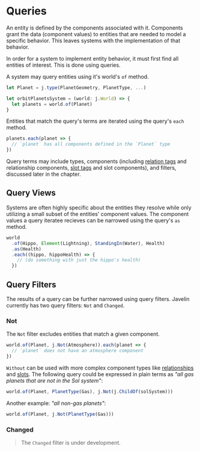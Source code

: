 # Queries

An entity is defined by the components associated with it. Components grant the data (component values) to entities that are needed to model a specific behavior. This leaves systems with the implementation of that behavior.

In order for a system to implement entity behavior, it must first find all entities of interest. This is done using queries.

A system may query entities using it's world's `of` method.

```ts
let Planet = j.type(PlanetGeometry, PlanetType, ...)

let orbitPlanetsSystem = (world: j.World) => {
  let planets = world.of(Planet)
}
```

Entities that match the query's terms are iterated using the query's `each` method.

```ts
planets.each(planet => {
  // `planet` has all components defined in the `Planet` type
})
```

Query terms may include types, components (including [relation tags](./components-relationships.md) and relationship components, [slot tags](./components-enums.md) and slot components), and filters, discussed later in the chapter.

## Query Views

Systems are often highly specific about the entities they resolve while only utilizing a small subset of the entities' component values. The component values a query iteratee recieves can be narrowed using the query's `as` method.

```ts
world
  .of(Hippo, Element(Lightning), StandingIn(Water), Health)
  .as(Health)
  .each((hippo, hippoHealth) => {
    // (do something with just the hippo's health)
  })
```

## Query Filters

The results of a query can be further narrowed using query filters. Javelin currently has two query filters: `Not` and `Changed`.

### Not

The `Not` filter excludes entities that match a given component.

```ts
world.of(Planet, j.Not(Atmosphere)).each(planet => {
  // `planet` does not have an atmosphere component
})
```

`Without` can be used with more complex component types like [relationships](./components-relationships.md) and [slots](./components-enums.md). The following query could be expressed in plain terms as _"all gas planets that are not in the Sol system"_:

```ts
world.of(Planet, PlanetType(Gas), j.Not(j.ChildOf(solSystem)))
```

Another example: _"all non-gas planets"_:

```ts
world.of(Planet, j.Not(PlanetType(Gas)))
```

### Changed

> The `Changed` filter is under development.
